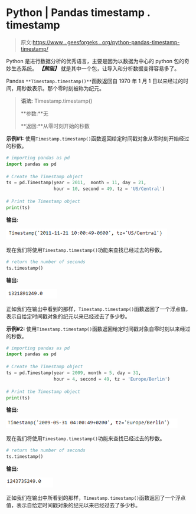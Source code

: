# Python | Pandas timestamp . timestamp

> 原文:[https://www . geesforgeks . org/python-pandas-timestamp-timestamp/](https://www.geeksforgeeks.org/python-pandas-timestamp-timestamp/)

Python 是进行数据分析的优秀语言，主要是因为以数据为中心的 python 包的奇妙生态系统。 ***【熊猫】*** 就是其中一个包，让导入和分析数据变得容易多了。

Pandas `**Timestamp.timestamp()**`函数返回自 1970 年 1 月 1 日以来经过的时间，用秒数表示。那个零时刻被称为纪元。

> **语法:** Timestamp.timestamp()
> 
> **参数:**无
> 
> **返回:**从零时刻开始的秒数

**示例#1:** 使用`Timestamp.timestamp()`函数返回给定时间戳对象从零时刻开始经过的秒数。

```py
# importing pandas as pd
import pandas as pd

# Create the Timestamp object
ts = pd.Timestamp(year = 2011,  month = 11, day = 21, 
                  hour = 10, second = 49, tz = 'US/Central') 

# Print the Timestamp object
print(ts)
```

**输出:**

![](img/46bacf48d4678c79bc6cd69f1866e796.png)

现在我们将使用`Timestamp.timestamp()`功能来查找已经过去的秒数。

```py
# return the number of seconds
ts.timestamp()
```

**输出:**

![](img/3e7be7f6c42f4d396587aba4e41b9cfd.png)

正如我们在输出中看到的那样，`Timestamp.timestamp()`函数返回了一个浮点值，表示自给定时间戳对象的纪元以来已经过去了多少秒。

**示例#2:** 使用`Timestamp.timestamp()`函数返回给定时间戳对象自零时刻以来经过的秒数。

```py
# importing pandas as pd
import pandas as pd

# Create the Timestamp object
ts = pd.Timestamp(year = 2009, month = 5, day = 31, 
                  hour = 4, second = 49, tz = 'Europe/Berlin')

# Print the Timestamp object
print(ts)
```

**输出:**

![](img/d98f3b94a4739afa3c5c3e1b0193125e.png)

现在我们将使用`Timestamp.timestamp()`功能来查找已经过去的秒数。

```py
# return the number of seconds
ts.timestamp()
```

**输出:**

![](img/387a8c33e240778bb354a0d8eae3ffc9.png)

正如我们在输出中所看到的那样，`Timestamp.timestamp()`函数返回了一个浮点值，表示自给定时间戳对象的纪元以来已经过去了多少秒。
